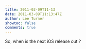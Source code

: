 ```yaml
---
title: 2011-03-09T11-13
date: 2011-03-09T11:13:47Z
author: Lee Turner
showtoc: false
comments: true
---
```


So, when is the next iOS release out ?

